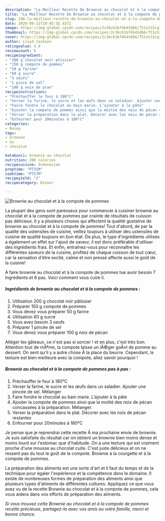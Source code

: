 ```yaml
---
description: "La Meilleur Recette De Brownie au chocolat et à la compote de pommes"
title: "La Meilleur Recette De Brownie au chocolat et à la compote de pommes"
slug: 246-la-meilleur-recette-de-brownie-au-chocolat-et-a-la-compote-de-pommes
date: 2020-09-21T19:45:55.937Z
image: https://img-global.cpcdn.com/recipes/2c36c61bf4b45db6/751x532cq70/brownie-au-chocolat-et-a-la-compote-de-pommes-photo-principale-de-la-recette.jpg
thumbnail: https://img-global.cpcdn.com/recipes/2c36c61bf4b45db6/751x532cq70/brownie-au-chocolat-et-a-la-compote-de-pommes-photo-principale-de-la-recette.jpg
cover: https://img-global.cpcdn.com/recipes/2c36c61bf4b45db6/751x532cq70/brownie-au-chocolat-et-a-la-compote-de-pommes-photo-principale-de-la-recette.jpg
author: Lloyd Jackson
ratingvalue: 4.9
reviewcount: 6
recipeingredient:
- "200 g chocolat noir ptissier"
- "150 g compote de pommes"
- "50 g farine"
- "60 g sucre"
- "3 oeufs"
- "1 pince de sel"
- "100 g noix de pcan"
recipeinstructions:
- "Préchauffer le four à 180°C"
- "Verser la farine, le sucre et les œufs dans un saladier. Ajouter une pincée de sel. Mélanger"
- "Faire fondre le chocolat au bain marie. L’ajouter à la pâte"
- "Ajouter la compote de pommes ainsi que la moitié des noix de pécan concassées à la préparation. Mélanger."
- "Verser la préparation dans le plat. Décorer avec les noix de pécan restantes"
- "Enfourner pour 20minutes à 180°C"
categories:
- Resep
tags:
- brownie
- au
- chocolat

katakunci: brownie au chocolat 
nutrition: 206 calories
recipecuisine: Indonesian
preptime: "PT31M"
cooktime: "PT57M"
recipeyield: "2"
recipecategory: Dinner

---
```



![Brownie au chocolat et à la compote de pommes](https://img-global.cpcdn.com/recipes/2c36c61bf4b45db6/751x532cq70/brownie-au-chocolat-et-a-la-compote-de-pommes-photo-principale-de-la-recette.jpg)

La plupart des gens sont paresseux pour commencer à cuisiner brownie au chocolat et à la compote de pommes par crainte de résultats de cuisson pas délicieux. Il y a plusieurs choses qui affectent la qualité gustative de brownie au chocolat et à la compote de pommes! Tout d'abord, de par la qualité des ustensiles de cuisine, veillez toujours à utiliser des ustensiles de cuisine de qualité toujours en bon état. De plus, le type d'ingrédients utilisés a également un effet sur l'ajout de saveur, il est donc préférable d'utiliser des ingrédients frais. Et enfin, entraînez-vous pour reconnaître les différentes saveurs de la cuisine, profitez de chaque cuisson de tout cœur, car la sensation d'être excité, calme et non pressé affecte aussi le goût de la cuisine!

<!--inarticleads1-->

À faire brownie au chocolat et à la compote de pommes tue avoir besoin 7 Ingrédients et 6 pas. Voici comment vous cuire il.

##### Ingrédients de brownie au chocolat et à la compote de pommes :

1. Utilisation 200 g chocolat noir pâtissier
1. Préparer 150 g compote de pommes
1. Vous devez vous préparer 50 g farine
1. Utilisation 60 g sucre
1. Vous avez besoin 3 oeufs
1. Préparer 1 pincée de sel
1. Vous devez vous préparer 100 g noix de pécan


Alléger les gâteaux, ce n&#39;est pas si sorcier ! et en plus, c&#39;est très bon. Attention tout de mÃªme, la compote laisse un lÃ©ger goÃ»t de pomme au dessert. On sent qu&#39;il y a autre chose Ã la place du beurre. Cependant, la texture est bien meilleure avec la compote, allez savoir pourquoi ! 

<!--inarticleads2-->

##### Brownie au chocolat et à la compote de pommes pas à pas :

1. Préchauffer le four à 180°C
1. Verser la farine, le sucre et les œufs dans un saladier. Ajouter une pincée de sel. Mélanger
1. Faire fondre le chocolat au bain marie. L’ajouter à la pâte
1. Ajouter la compote de pommes ainsi que la moitié des noix de pécan concassées à la préparation. Mélanger.
1. Verser la préparation dans le plat. Décorer avec les noix de pécan restantes
1. Enfourner pour 20minutes à 180°C


Je pense que je reprendrai cette recette Ã ma prochaine envie de brownie. Je suis satisfaite du résultat car on obtient un brownie bien moins dense et moins lourd sur l&#39;estomac que d&#39;habitude. On a une texture qui est vraiment proche d&#39;une mousse au chocolat cuite. C&#39;est juste délicieux et on ne ressent pas du tout le goût de la compote. Brownie à la courgette et à la compote de pommes. 

<!--inarticleads1-->

<p>
La préparation des aliments est une sorte d'art et il faut du temps et de la technique pour égaler l'expérience et la compétence dans le domaine. Il existe de nombreuses formes de préparation des aliments ainsi que plusieurs types d'aliments de différentes cultures. Appliquez ce que vous avez vu de la recette Brownie au chocolat et à la compote de pommes, cela vous aidera dans vos efforts de préparation des aliments.
</p>

<p>
<i>Si vous trouvez cette Brownie au chocolat et à la compote de pommes recette précieuse, partagez-la avec vos amis ou votre famille, merci et bonne chance.</i>
</p>
